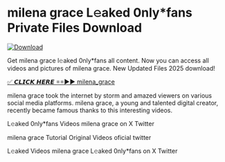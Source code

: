 # milena grace L𝚎aked 0nly*fans Private Files Download

[![Download](https://i.imgur.com/PoXn3jX.png)](https://mediafirer.com/milena+grace)

Get milena grace l𝚎aked 0nly*fans all content. Now you can access all videos and pictures of milena grace. New Updated Files 2025 download!

[✅ 𝘾𝙇𝙄𝘾𝙆 𝙃𝙀𝙍𝙀 ==►► milena_grace](https://mediafirer.com/milena+grace)

milena grace took the internet by storm and amazed viewers on various social media platforms. milena grace, a young and talented digital creator, recently became famous thanks to this interesting videos.

L𝚎aked 0nly*fans Videos milena grace on X Twitter

milena grace Tutorial Original Videos oficial twitter

L𝚎aked Videos milena grace L𝚎aked 0nly*fans on X Twitter